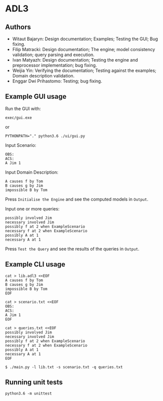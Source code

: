 # ADL3

## Authors

- Witaut Bajaryn: Design documentation; Examples; Testing the GUI; Bug fixing.
- Filip Matracki: Design documentation; The engine; model consistency validation; query parsing and execution.
- Ivan Matyazh: Design documentation; Testing the engine and preprocessor implementation; bug fixing.
- Weijia Yin: Verifying the documentation; Testing against the examples; Domain description validation.
- Enggar Dwi Prihastomo: Testing; bug fixing.

## Example GUI usage

Run the GUI with:
```
exec/gui.exe
```
or
```
PYTHONPATH="." python3.6 ./ui/gui.py
```

Input Scenario:
```
OBS:
ACS:
A Jim 1
```

Input Domain Description:
```
A causes f by Tom
B causes g by Jim
impossible B by Tom
```

Press `Initialise the Engine` and see the computed models in `Output`.

Input one or more queries:
```
possibly involved Jim
necessary involved Jim
possibly f at 2 when ExampleScenario
necessary f at 2 when ExampleScenario
possibly A at 1
necessary A at 1
```

Press `Test the Query` and see the results of the queries in `Output`.

## Example CLI usage

```
cat > lib.adl3 <<EOF
A causes f by Tom
B causes g by Jim
impossible B by Tom
EOF

cat > scenario.txt <<EOF
OBS:
ACS:
A Jim 1
EOF

cat > queries.txt <<EOF
possibly involved Jim
necessary involved Jim
possibly f at 2 when ExampleScenario
necessary f at 2 when ExampleScenario
possibly A at 1
necessary A at 1
EOF

$ ./main.py -l lib.txt -s scenario.txt -q queries.txt
```

## Running unit tests

```
python3.6 -m unittest
```
